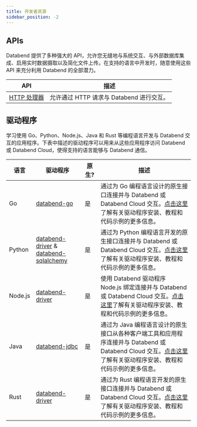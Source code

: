 ```yaml
---
title: 开发者资源
sidebar_position: -2
---
```


## APIs

Databend 提供了多种强大的 API，允许您无缝地与系统交互、与外部数据库集成、启用实时数据摄取以及简化文件上传。在支持的语言中开发时，随意使用这些 API 来充分利用 Databend 的全部潜力。

| API                	| 描述                                                                                                    	|
|--------------------	|------------------------------------------------------------------------------------------------------------|
| [HTTP 处理器](00-apis/http.md)     	| 允许通过 HTTP 请求与 Databend 进行交互。                                                        	|                              	

## 驱动程序

学习使用 Go、Python、Node.js、Java 和 Rust 等编程语言开发与 Databend 交互的应用程序。下表中描述的驱动程序可以用来从这些应用程序访问 Databend 或 Databend Cloud，使得支持的语言能够与 Databend 通信。

| 语言 	 | 驱动程序                                                                                                                                   	 | 原生? 	 | 描述                                                                                                                                                                                                                                                       	                 |
|------------|---------------------------------------------------------------------------------------------------------------------------------------------|-----------|-------------------------------------------------------------------------------------------------------------------------------------------------------------------------------------------------------------------------------------------------------------------------------------|
| Go       	 | [ databend-go ]( https://github.com/datafuselabs/databend-go )                                                                           	 | 是     	 | 通过为 Go 编程语言设计的原生接口连接并与 Databend 或 Databend Cloud 交互。[点击这里](10-drivers/00-golang.md)了解有关驱动程序安装、教程和代码示例的更多信息。                                              	 |
| Python   	 | [databend-driver](https://pypi.org/project/databend-driver/) & [ databend-sqlalchemy ]( https://github.com/databendcloud/databend-py ) 	 | 是     	 | 通过为 Python 编程语言开发的原生接口连接并与 Databend 或 Databend Cloud 交互。[点击这里](10-drivers/01-python.md)了解有关驱动程序安装、教程和代码示例的更多信息。                                         	 |
| Node.js  	 | [databend-driver](https://www.npmjs.com/package/databend-driver)                                                                           	 | 是      	 | 使用 Databend 驱动程序 Node.js 绑定连接并与 Databend 或 Databend Cloud 交互。[点击这里](10-drivers/02-nodejs.md)了解有关驱动程序安装、教程和代码示例的更多信息。                                                                     	 |
| Java     	 | [databend-jdbc](https://github.com/databendcloud/databend-jdbc)                                                                           	 | 是     	 | 通过为 Java 编程语言设计的原生接口从各种客户端工具和应用程序连接并与 Databend 或 Databend Cloud 交互。[点击这里](10-drivers/03-jdbc.md)了解有关驱动程序安装、教程和代码示例的更多信息。 	   |
| Rust     	 | [databend-driver](https://github.com/datafuselabs/BendSQL/tree/main/driver)                                                               	 | 是     	 | 通过为 Rust 编程语言开发的原生接口连接并与 Databend 或 Databend Cloud 交互。[点击这里](10-drivers/04-rust.md)了解有关驱动程序安装、教程和代码示例的更多信息。                                               |